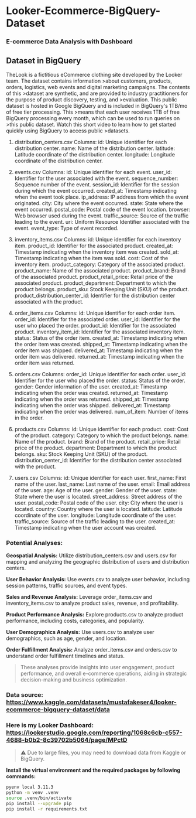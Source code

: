# Looker-Ecommerce-BigQuery-Dataset
### E-commerce Data Analysis with Dashboard

## Dataset in BigQuery

TheLook is a fictitious eCommerce clothing site developed by the Looker team. The dataset contains information >about customers, products, orders, logistics, web events and digital marketing campaigns. The contents of this >dataset are synthetic, and are provided to industry practitioners for the purpose of product discovery, testing, and >evaluation.
This public dataset is hosted in Google BigQuery and is included in BigQuery's 1TB/mo of free tier processing. This >means that each user receives 1TB of free BigQuery processing every month, which can be used to run queries on >this public dataset. Watch this short video to learn how to get started quickly using BigQuery to access public >datasets.

1. distribution_centers.csv
Columns:
id: Unique identifier for each distribution center.
name: Name of the distribution center.
latitude: Latitude coordinate of the distribution center.
longitude: Longitude coordinate of the distribution center.

2. events.csv
Columns:
id: Unique identifier for each event.
user_id: Identifier for the user associated with the event.
sequence_number: Sequence number of the event.
session_id: Identifier for the session during which the event occurred.
created_at: Timestamp indicating when the event took place.
ip_address: IP address from which the event originated.
city: City where the event occurred.
state: State where the event occurred.
postal_code: Postal code of the event location.
browser: Web browser used during the event.
traffic_source: Source of the traffic leading to the event.
uri: Uniform Resource Identifier associated with the event.
event_type: Type of event recorded.

3. inventory_items.csv
Columns:
id: Unique identifier for each inventory item.
product_id: Identifier for the associated product.
created_at: Timestamp indicating when the inventory item was created.
sold_at: Timestamp indicating when the item was sold.
cost: Cost of the inventory item.
product_category: Category of the associated product.
product_name: Name of the associated product.
product_brand: Brand of the associated product.
product_retail_price: Retail price of the associated product.
product_department: Department to which the product belongs.
product_sku: Stock Keeping Unit (SKU) of the product.
product_distribution_center_id: Identifier for the distribution center associated with the product.

4. order_items.csv
Columns:
id: Unique identifier for each order item.
order_id: Identifier for the associated order.
user_id: Identifier for the user who placed the order.
product_id: Identifier for the associated product.
inventory_item_id: Identifier for the associated inventory item.
status: Status of the order item.
created_at: Timestamp indicating when the order item was created.
shipped_at: Timestamp indicating when the order item was shipped.
delivered_at: Timestamp indicating when the order item was delivered.
returned_at: Timestamp indicating when the order item was returned.

5. orders.csv
Columns:
order_id: Unique identifier for each order.
user_id: Identifier for the user who placed the order.
status: Status of the order.
gender: Gender information of the user.
created_at: Timestamp indicating when the order was created.
returned_at: Timestamp indicating when the order was returned.
shipped_at: Timestamp indicating when the order was shipped.
delivered_at: Timestamp indicating when the order was delivered.
num_of_item: Number of items in the order.

6. products.csv
Columns:
id: Unique identifier for each product.
cost: Cost of the product.
category: Category to which the product belongs.
name: Name of the product.
brand: Brand of the product.
retail_price: Retail price of the product.
department: Department to which the product belongs.
sku: Stock Keeping Unit (SKU) of the product.
distribution_center_id: Identifier for the distribution center associated with the product.

7. users.csv
Columns:
id: Unique identifier for each user.
first_name: First name of the user.
last_name: Last name of the user.
email: Email address of the user.
age: Age of the user.
gender: Gender of the user.
state: State where the user is located.
street_address: Street address of the user.
postal_code: Postal code of the user.
city: City where the user is located.
country: Country where the user is located.
latitude: Latitude coordinate of the user.
longitude: Longitude coordinate of the user.
traffic_source: Source of the traffic leading to the user.
created_at: Timestamp indicating when the user account was created.

### Potential Analyses:

**Geospatial Analysis:**
Utilize distribution_centers.csv and users.csv for mapping and analyzing the geographic distribution of users and distribution centers.

**User Behavior Analysis:**
Use events.csv to analyze user behavior, including session patterns, traffic sources, and event types.

**Sales and Revenue Analysis:**
Leverage order_items.csv and inventory_items.csv to analyze product sales, revenue, and profitability.

**Product Performance Analysis:**
Explore products.csv to analyze product performance, including costs, categories, and popularity.

**User Demographics Analysis:**
Use users.csv to analyze user demographics, such as age, gender, and location.

**Order Fulfillment Analysis:**
Analyze order_items.csv and orders.csv to understand order fulfillment timelines and status.

> These analyses provide insights into user engagement, product performance, and overall e-commerce operations, aiding in strategic decision-making and business optimization.

### Data source: https://www.kaggle.com/datasets/mustafakeser4/looker-ecommerce-bigquery-dataset/data
### Here is my Looker Dashboard: https://lookerstudio.google.com/reporting/1068c6cb-c557-4688-b0b2-8c39702b5064/page/MPctD
> ⚠️ Due to large files, you may need to download data from Kaggle or BigQuery. 

**Install the virtual environment and the required packages by following commands:**
```BASH
pyenv local 3.11.3
python -m venv .venv
source .venv/bin/activate
pip install --upgrade pip
pip install -r requirements.txt

